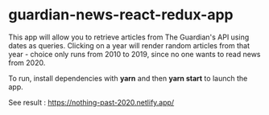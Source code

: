 # guardian-news-react-redux-app

This app will allow you to retrieve articles from The Guardian's API using dates as queries.
Clicking on a year will render random articles from that year - choice only runs from 2010 to 2019, since no one wants to read news from 2020.

To run, install dependencies with **yarn** and then **yarn start** to launch the app.

See result : https://nothing-past-2020.netlify.app/
